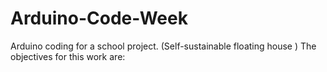 # Arduino-Code-Week
Arduino coding for a school project. (Self-sustainable floating house )
The objectives for this work are:

